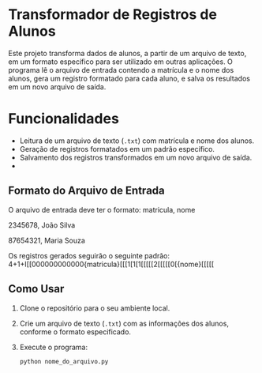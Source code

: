 # Transformador de Registros de Alunos

Este projeto transforma dados de alunos, a partir de um arquivo de texto, em um formato específico para ser utilizado em outras aplicações. O programa lê o arquivo de entrada contendo a matrícula e o nome dos alunos, gera um registro formatado para cada aluno, e salva os resultados em um novo arquivo de saída.

# Funcionalidades

- Leitura de um arquivo de texto (`.txt`) com matrícula e nome dos alunos.
- Geração de registros formatados em um padrão específico.
- Salvamento dos registros transformados em um novo arquivo de saída.
- 
## Formato do Arquivo de Entrada

O arquivo de entrada deve ter o formato:
matricula, nome

2345678, João Silva

87654321, Maria Souza


Os registros gerados seguirão o seguinte padrão:
4+1+I[[000000000000{matricula}[[[1[1[1[[[[[2[[[[[0[{nome}[[[[[

## Como Usar

1. Clone o repositório para o seu ambiente local.
2. Crie um arquivo de texto (`.txt`) com as informações dos alunos, conforme o formato especificado.
3. Execute o programa:

   ```bash
   python nome_do_arquivo.py
